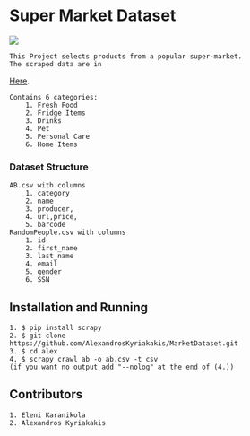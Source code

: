 # Super Market Dataset
![](https://www.naftemporiki.gr/fu/p/1493489/638/399/0x000000000167101b/2/2.jpg)
    
    
    This Project selects products from a popular super-market. 
    The scraped data are in 
[Here](https://github.com/AlexandrosKyriakakis/MarketDataset/tree/master/data).
    

    Contains 6 categories:
        1. Fresh Food
        2. Fridge Items
        3. Drinks
        4. Pet
        5. Personal Care
        6. Home Items

### Dataset Structure
    AB.csv with columns
        1. category
        2. name
        3. producer,
        4. url,price,
        5. barcode
    RandomPeople.csv with columns
        1. id
        2. first_name
        3. last_name
        4. email
        5. gender
        6. SSN

## Installation and Running

    1. $ pip install scrapy
    2. $ git clone https://github.com/AlexandrosKyriakakis/MarketDataset.git
    3. $ cd alex
    4. $ scrapy crawl ab -o ab.csv -t csv
    (if you want no output add "--nolog" at the end of (4.))

## Contributors

    1. Eleni Karanikola
    2. Alexandros Kyriakakis

